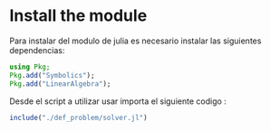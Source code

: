 # Install the module


Para instalar del modulo de julia es necesario instalar las siguientes dependencias:
```julia
using Pkg; 
Pkg.add("Symbolics"); 
Pkg.add("LinearAlgebra");

```

Desde el script a utilizar usar importa el siguiente codigo :

```julia
include("./def_problem/solver.jl")

```

